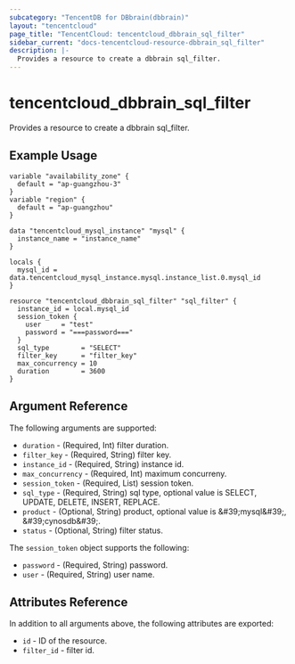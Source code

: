```yaml
---
subcategory: "TencentDB for DBbrain(dbbrain)"
layout: "tencentcloud"
page_title: "TencentCloud: tencentcloud_dbbrain_sql_filter"
sidebar_current: "docs-tencentcloud-resource-dbbrain_sql_filter"
description: |-
  Provides a resource to create a dbbrain sql_filter.
---
```


# tencentcloud_dbbrain_sql_filter

Provides a resource to create a dbbrain sql_filter.

## Example Usage

```hcl
variable "availability_zone" {
  default = "ap-guangzhou-3"
}
variable "region" {
  default = "ap-guangzhou"
}

data "tencentcloud_mysql_instance" "mysql" {
  instance_name = "instance_name"
}

locals {
  mysql_id = data.tencentcloud_mysql_instance.mysql.instance_list.0.mysql_id
}

resource "tencentcloud_dbbrain_sql_filter" "sql_filter" {
  instance_id = local.mysql_id
  session_token {
    user     = "test"
    password = "===password==="
  }
  sql_type        = "SELECT"
  filter_key      = "filter_key"
  max_concurrency = 10
  duration        = 3600
}
```

## Argument Reference

The following arguments are supported:

* `duration` - (Required, Int) filter duration.
* `filter_key` - (Required, String) filter key.
* `instance_id` - (Required, String) instance id.
* `max_concurrency` - (Required, Int) maximum concurreny.
* `session_token` - (Required, List) session token.
* `sql_type` - (Required, String) sql type, optional value is SELECT, UPDATE, DELETE, INSERT, REPLACE.
* `product` - (Optional, String) product, optional value is &amp;#39;mysql&amp;#39;, &amp;#39;cynosdb&amp;#39;.
* `status` - (Optional, String) filter status.

The `session_token` object supports the following:

* `password` - (Required, String) password.
* `user` - (Required, String) user name.

## Attributes Reference

In addition to all arguments above, the following attributes are exported:

* `id` - ID of the resource.
* `filter_id` - filter id.



